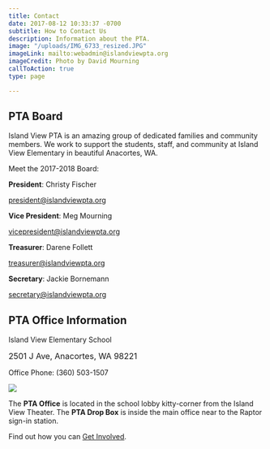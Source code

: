 ```yaml
---
title: Contact
date: 2017-08-12 10:33:37 -0700
subtitle: How to Contact Us
description: Information about the PTA.
image: "/uploads/IMG_6733_resized.JPG"
imageLink: mailto:webadmin@islandviewpta.org
imageCredit: Photo by David Mourning
callToAction: true
type: page

---
```

## PTA Board

Island View PTA is an amazing group of dedicated families and community members. We work to support the students, staff, and community at Island View Elementary in beautiful Anacortes, WA.

Meet the 2017-2018 Board:

**President**:
Christy Fischer

[president@islandviewpta.org](mailto:president@islandviewpta.org)

**Vice President**:
Meg Mourning

[vicepresident@islandviewpta.org](mailto:vicepresident@islandviewpta.org)

**Treasurer**:
Darene Follett

[treasurer@islandviewpta.org](mailto:treasurer@islandviewpta.org)

**Secretary**: Jackie Bornemann

[secretary@islandviewpta.org](mailto:secretary@islandviewpta.org)

## PTA Office Information

Island View Elementary School

<span style="font-size: 1rem;">2501 J Ave, Anacortes, WA 98221</span>

Office Phone: (360) 503-1507

<img src="/uploads/20170828_160219.jpg" class=" forestry--none" style="float: none;">

The **PTA Office** is located in the school lobby kitty-corner from the Island View Theater. The **PTA Drop Box** is inside the main office near to the Raptor sign-in station.

Find out how you can [Get Involved](/get-involved/).